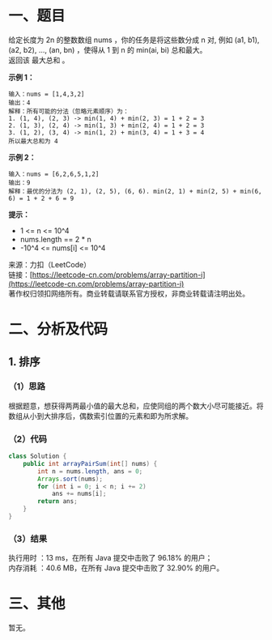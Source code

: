 # 一、题目
给定长度为 2n 的整数数组 nums ，你的任务是将这些数分成 n 对, 例如 (a1, b1), (a2, b2), ..., (an, bn) ，使得从 1 到 n 的 min(ai, bi) 总和最大。     
返回该 最大总和 。    
    
**示例 1：**    
```
输入：nums = [1,4,3,2]
输出：4
解释：所有可能的分法（忽略元素顺序）为：
1. (1, 4), (2, 3) -> min(1, 4) + min(2, 3) = 1 + 2 = 3
2. (1, 3), (2, 4) -> min(1, 3) + min(2, 4) = 1 + 2 = 3
3. (1, 2), (3, 4) -> min(1, 2) + min(3, 4) = 1 + 3 = 4
所以最大总和为 4
```
**示例 2：**    
```
输入：nums = [6,2,6,5,1,2]
输出：9
解释：最优的分法为 (2, 1), (2, 5), (6, 6). min(2, 1) + min(2, 5) + min(6, 6) = 1 + 2 + 6 = 9
```
**提示：**     
- 1 <= n <= 10^4
- nums.length == 2 * n
- -10^4 <= nums[i] <= 10^4
     
来源：力扣（LeetCode）      
链接：[https://leetcode-cn.com/problems/array-partition-i](https://leetcode-cn.com/problems/array-partition-i)     
著作权归领扣网络所有。商业转载请联系官方授权，非商业转载请注明出处。      
# 二、分析及代码    
## 1. 排序
### （1）思路
根据题意，想获得两两最小值的最大总和，应使同组的两个数大小尽可能接近。将数组从小到大排序后，偶数索引位置的元素和即为所求解。     
### （2）代码
```java
class Solution {
    public int arrayPairSum(int[] nums) {
        int n = nums.length, ans = 0;
        Arrays.sort(nums);
        for (int i = 0; i < n; i += 2)
            ans += nums[i];
        return ans;
    }
}
```
### （3）结果
执行用时 ：13 ms，在所有 Java 提交中击败了 96.18% 的用户；    
内存消耗 ：40.6 MB，在所有 Java 提交中击败了 32.90% 的用户。      
# 三、其他
暂无。  
